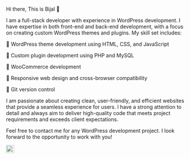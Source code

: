 Hi there, This is Bijal :wave:

I am a full-stack developer with experience in WordPress development. I have expertise in both front-end and back-end development, with a focus on creating custom WordPress themes and plugins. My skill set includes:

:small_orange_diamond: WordPress theme development using HTML, CSS, and JavaScript

:small_orange_diamond: Custom plugin development using PHP and MySQL

:small_orange_diamond: WooCommerce development

:small_orange_diamond: Responsive web design and cross-browser compatibility

:small_orange_diamond: Git version control

I am passionate about creating clean, user-friendly, and efficient websites that provide a seamless experience for users. I have a strong attention to detail and always aim to deliver high-quality code that meets project requirements and exceeds client expectations.

Feel free to contact me for any WordPress development project. I look forward to the opportunity to work with you!

</a>
<a href="https://www.linkedin.com/in/wpbijalshah/">
  <img align="left" alt="Bijal LinkdeIN" width="22px" src="https://cdn.jsdelivr.net/npm/simple-icons@v3/icons/linkedin.svg" />
</a>

